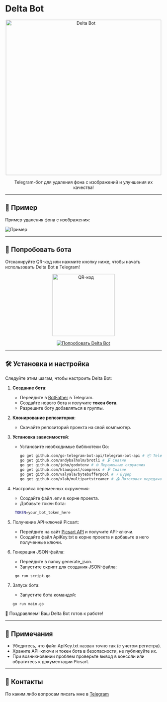# Delta Bot

<p align="center">
  <img src="https://media1.tenor.com/m/ZQ06vsxdy1cAAAAd/bear-scream.gif" alt="Delta Bot" width="500"/>
</p>

<p align="center">
  Telegram-бот для удаления фона с изображений и улучшения их качества!
</p>

---

## 📸 Пример
Пример удаления фона с изображения:

![Пример](img/example.gif)

---

## 🔗 Попробовать бота
Отсканируйте QR-код или нажмите кнопку ниже, чтобы начать использовать Delta Bot в Telegram!

<p align="center">
  <img src="img/qr.png" alt="QR-код" width="200"/>
</p>

<p align="center">
  <a href="https://t.me/delta_ph_bot" target="_blank">
    <img src="https://img.shields.io/badge/🎉_Попробовать_бота-0088cc?style=for-the-badge&logo=telegram&logoColor=white" alt="Попробовать Delta Bot">
  </a>
</p>

---

## 🛠 Установка и настройка
Следуйте этим шагам, чтобы настроить Delta Bot:

1. **Создание бота**:
   - Перейдите в [BotFather](https://t.me/BotFather) в Telegram.
   - Создайте нового бота и получите **токен бота**.
   - Разрешите боту добавляться в группы.

2. **Клонирование репозитория**:
   - Скачайте репозиторий проекта на свой компьютер.

3. **Установка зависимостей**:
   - Установите необходимые библиотеки Go:
     ```bash
     go get github.com/go-telegram-bot-api/telegram-bot-api # 📦 Telegram API
     go get github.com/andybalholm/brotli # 🗜️ Сжатие
     go get github.com/joho/godotenv # 🌐 Переменные окружения
     go get github.com/klauspost/compress # 🗜️ Сжатие
     go get github.com/valyala/bytebufferpool # ⚡ Буфер
     go get github.com/xlab/multipartstreamer # 📤 Потоковая передача
     ```
4. Настройка переменных окружения:
   - Создайте файл .env в корне проекта.
   - Добавьте токен бота:
   ```bash
    TOKEN=your_bot_token_here
   ```
5. Получение API-ключей Picsart:
   - Перейдите на сайт [Picsart API](https://docs.picsart.io/docs/creative-apis-get-api-key) и получите API-ключи.
   - Создайте файл ApiKey.txt в корне проекта и добавьте в него полученные ключи.
6. Генерация JSON-файла:
   - Перейдите в папку generate_json.
   - Запустите скрипт для создания JSON-файла:
   ```bash
    go run script.go
   ```
7. Запуск бота:
   - Запустите бота командой:
    ```bash
    go run main.go
   ```

🎉 Поздравляем! Ваш Delta Bot готов к работе!

---

## 📝 Примечания
- Убедитесь, что файл ApiKey.txt назван точно так (с учетом регистра).
- Храните API-ключи и токен бота в безопасности, не публикуйте их.
- При возникновении проблем проверьте вывод в консоли или обратитесь к документации Picsart.

---

## 📧 Контакты
По каким либо вопросам писать мне в [Telegram](https://t.me/supchik_mmm)